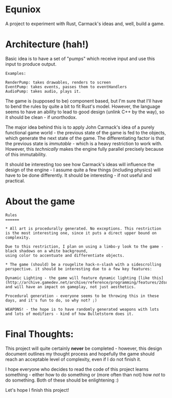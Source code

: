 Equniox
=======

A project to experiment with Rust, Carmack's ideas and, well, build a game.

Architecture (hah!)
====================

Basic idea is to have a set of "pumps" which receive input and use this input to produce output.

	Examples:

	RenderPump: takes drawables, renders to screen
	EventPump: takes events, passes them to eventHandlers
	AudioPump: takes audio, plays it.

The game is (supposed to be) component based, but I'm sure that I'll have to bend the rules by quite a bit to fit Rust's model. However, the language seems to have an ability to lead to good design (unlink C++ by the way), so it should be clean - if unorthodox. 

The major idea behind this is to apply John Carmack's idea of a purely functional game world - the previous state of the game is fed to the objects, which generate the next state of the game. The differentiating factor is that the previous state is *immutable* - which is a heavy restriction to work with. However, this *technically* makes the engine fully parallel precisely because of this immutability. 

It should be interesting too see how Carmack's ideas will influence the design of the engine - I assume quite a few things (including physics) will have to be done differently. It should be interesting - if not useful and practical.

About the game
==============

	Rules
	======

	* All art is procedurally generated. No exceptions. This restriction is the most interesting one, since it puts a direct upper bound on complexity.

	Due to this restriction, I plan on using a limbo-y look to the game - black shadows on a white background,
	using color to accentuate and differentiate objects.

	* The game (should) be a rougelite hack-n-slash with a sidescrolling perspective. it should be interesting due to a few key features:

	Dynamic Lighting - the game will feature dynamic lighting [like this](http://archive.gamedev.net/archive/reference/programming/features/2dsoftshadow/) and will have an impact on gameplay, not just aesthetics.

	Procedural generation - everyone seems to be throwing this in these days, and it's fun to do, so why not? ;)

	WEAPONS! - the hope is to have randomly generated weapons with lots and lots of modifiers - kind of how Bulletstorm does it. 


Final Thoughts:
===============

This project will quite certainly __never__ be completed - however, this design document outlines my thought process and hopefully the game should reach an acceptable level of complexity, even if I do not finish it. 

I hope everyone who decides to read the code of this project learns something - either how to do something or (more often than not) how *not* to do something. Both of these should be enlightening :)

Let's hope I finish this project!